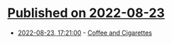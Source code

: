 # [Published on 2022-08-23](index.md)

* [2022-08-23, 17:21:00](https://soylentnews.org/article.pl?sid=22/08/22/0416213&from=rss) - [Coffee and Cigarettes](https://soylentnews.org/article.pl?sid=22/08/22/0416213&from=rss)
